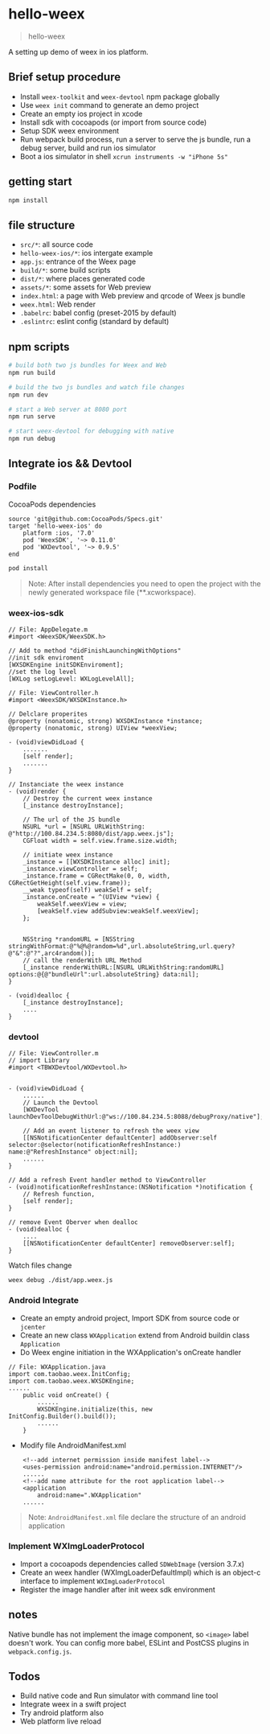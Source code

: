 # hello-weex

> hello-weex

A setting up demo of weex in ios platform.

## Brief setup procedure
* Install `weex-toolkit` and `weex-devtool` npm package globally
* Use `weex init` command to generate an demo project
* Create an empty ios project in xcode
* Install sdk with cocoapods (or import from source code)
* Setup SDK weex environment
* Run webpack build process, run a server to serve the js bundle, run a debug server, build and run ios simulator
* Boot a ios simulator in shell `xcrun instruments -w "iPhone 5s"`
## getting start

```bash
npm install
```

## file structure

* `src/*`: all source code
* `hello-weex-ios/*`: ios intergate example
* `app.js`: entrance of the Weex page
* `build/*`: some build scripts
* `dist/*`: where places generated code
* `assets/*`: some assets for Web preview
* `index.html`: a page with Web preview and qrcode of Weex js bundle
* `weex.html`: Web render
* `.babelrc`: babel config (preset-2015 by default)
* `.eslintrc`: eslint config (standard by default)

## npm scripts

```bash
# build both two js bundles for Weex and Web
npm run build

# build the two js bundles and watch file changes
npm run dev

# start a Web server at 8080 port
npm run serve

# start weex-devtool for debugging with native
npm run debug
```

## Integrate ios && Devtool

### Podfile
CocoaPods dependencies
```
source 'git@github.com:CocoaPods/Specs.git' 
target 'hello-weex-ios' do
    platform :ios, '7.0' 
    pod 'WeexSDK', '~> 0.11.0'
    pod 'WXDevtool', '~> 0.9.5'
end
```

```bash
pod install
```
> Note: After install dependencies you need to open the project with the newly generated workspace file (**.xcworkspace).

### weex-ios-sdk
```
// File: AppDelegate.m
#import <WeexSDK/WeexSDK.h>

// Add to method "didFinishLaunchingWithOptions"
//init sdk enviroment
[WXSDKEngine initSDKEnviroment];
//set the log level
[WXLog setLogLevel: WXLogLevelAll];
```

```
// File: ViewController.h
#import <WeexSDK/WXSDKInstance.h>

// Delclare properites
@property (nonatomic, strong) WXSDKInstance *instance;
@property (nonatomic, strong) UIView *weexView;
```

```
- (void)viewDidLoad {
    .......
    [self render];
    .......
}

// Instanciate the weex instance
- (void)render {
    // Destroy the current weex instance
    [_instance destroyInstance];
    
    // The url of the JS bundle
    NSURL *url = [NSURL URLWithString: @"http://100.84.234.5:8080/dist/app.weex.js"];
    CGFloat width = self.view.frame.size.width;

    // initiate weex instance
    _instance = [[WXSDKInstance alloc] init];
    _instance.viewController = self;
    _instance.frame = CGRectMake(0, 0, width, CGRectGetHeight(self.view.frame));
    __weak typeof(self) weakSelf = self;
    _instance.onCreate = ^(UIView *view) {
        weakSelf.weexView = view;
        [weakSelf.view addSubview:weakSelf.weexView];
    };
    
    
    NSString *randomURL = [NSString stringWithFormat:@"%@%@random=%d",url.absoluteString,url.query?@"&":@"?",arc4random()];
    // call the renderWith URL Method
    [_instance renderWithURL:[NSURL URLWithString:randomURL] options:@{@"bundleUrl":url.absoluteString} data:nil];
}

- (void)dealloc {
    [_instance destroyInstance];
    ....
}
```

### devtool
```object-c
// File: ViewController.m
// import Library
#import <TBWXDevtool/WXDevtool.h>


- (void)viewDidLoad {
    ......
    // Launch the Devtool
    [WXDevTool launchDevToolDebugWithUrl:@"ws://100.84.234.5:8088/debugProxy/native"];

    // Add an event listener to refresh the weex view
    [[NSNotificationCenter defaultCenter] addObserver:self selector:@selector(notificationRefreshInstance:) name:@"RefreshInstance" object:nil];
    ......
}

// Add a refresh Event handler method to ViewController
- (void)notificationRefreshInstance:(NSNotification *)notification {
    // Refresh function,
    [self render];
}

// remove Event Oberver when dealloc
- (void)dealloc {
    ....
    [[NSNotificationCenter defaultCenter] removeObserver:self];
}
```

Watch files change
```
weex debug ./dist/app.weex.js
```
### Android Integrate

* Create an empty android project, Import SDK from source code or `jcenter`
* Create an new class `WXApplication` extend from Android buildin class `Application`
* Do Weex engine initiation in the WXApplication's onCreate handler
```
// File: WXApplication.java
import com.taobao.weex.InitConfig;
import com.taobao.weex.WXSDKEngine;
......
    public void onCreate() {
        ......        
        WXSDKEngine.initialize(this, new InitConfig.Builder().build());
        ......
    }
```
* Modify file AndroidManifest.xml
```
    <!--add internet permission inside manifest label-->
    <uses-permission android:name="android.permission.INTERNET"/>
    ......
    <!--add name attribute for the root application label-->
    <application
        android:name=".WXApplication"
    ......
```


> Note: `AndroidManifest.xml` file declare the structure of an android application


### Implement WXImgLoaderProtocol

* Import a cocoapods dependencies called `SDWebImage` (version 3.7.x)
* Create an weex handler (WXImgLoaderDefaultImpl) which is an object-c interface to implement `WXImgLoaderProtocol`
* Register the image handler after init weex sdk environment

## notes
Native bundle has not implement the image component, so `<image>` label doesn't work. 
You can config more babel, ESLint and PostCSS plugins in `webpack.config.js`.


## Todos
* Build native code and Run simulator with command line tool
* Integrate weex in a swift project
* Try android platform also
* Web platform live reload